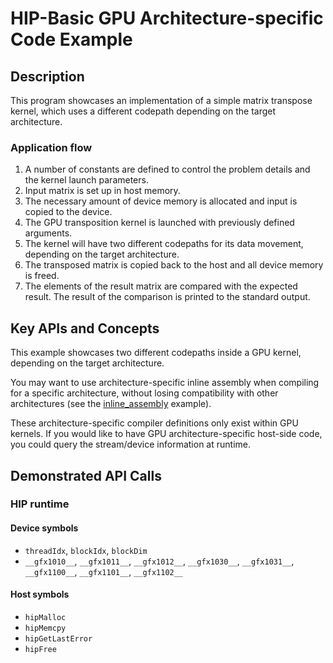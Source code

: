 # HIP-Basic GPU Architecture-specific Code Example

## Description

This program showcases an implementation of a simple matrix transpose kernel, which uses a different codepath depending on the target architecture.

### Application flow

1. A number of constants are defined to control the problem details and the kernel launch parameters.
2. Input matrix is set up in host memory.
3. The necessary amount of device memory is allocated and input is copied to the device.
4. The GPU transposition kernel is launched with previously defined arguments.
5. The kernel will have two different codepaths for its data movement, depending on the target architecture.
6. The transposed matrix is copied back to the host and all device memory is freed.
7. The elements of the result matrix are compared with the expected result. The result of the comparison is printed to the standard output.

## Key APIs and Concepts

This example showcases two different codepaths inside a GPU kernel, depending on the target architecture.

You may want to use architecture-specific inline assembly when compiling for a specific architecture, without losing compatibility with other architectures (see the [inline_assembly](/HIP-Basic/inline_assembly/main.hip) example).

These architecture-specific compiler definitions only exist within GPU kernels. If you would like to have GPU architecture-specific host-side code, you could query the stream/device information at runtime.

## Demonstrated API Calls

### HIP runtime

#### Device symbols

- `threadIdx`, `blockIdx`, `blockDim`
- `__gfx1010__`, `__gfx1011__`, `__gfx1012__`, `__gfx1030__`, `__gfx1031__`, `__gfx1100__`, `__gfx1101__`, `__gfx1102__`

#### Host symbols

- `hipMalloc`
- `hipMemcpy`
- `hipGetLastError`
- `hipFree`
